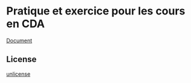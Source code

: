 # Pratique et exercice pour les cours en CDA

[Document](/docs)

## License

[unlicense](https://unlicense.org)
